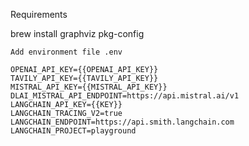 Requirements

brew install graphviz pkg-config

    Add environment file .env

    OPENAI_API_KEY={{OPENAI_API_KEY}}
    TAVILY_API_KEY={{TAVILY_API_KEY}}
    MISTRAL_API_KEY={{MISTRAL_API_KEY}}
    DLAI_MISTRAL_API_ENDPOINT=https://api.mistral.ai/v1
    LANGCHAIN_API_KEY={{KEY}}
    LANGCHAIN_TRACING_V2=true
    LANGCHAIN_ENDPOINT=https://api.smith.langchain.com
    LANGCHAIN_PROJECT=playground

